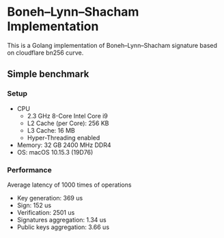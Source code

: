 # Boneh–Lynn–Shacham Implementation

This is a Golang implementation of Boneh–Lynn–Shacham signature based on cloudflare bn256 curve.

## Simple benchmark

### Setup

* CPU
  * 2.3 GHz 8-Core Intel Core i9
  * L2 Cache (per Core): 256 KB
  * L3 Cache: 16 MB
  * Hyper-Threading enabled
* Memory: 32 GB 2400 MHz DDR4
* OS: macOS 10.15.3 (19D76)

### Performance
Average latency of 1000 times of operations

* Key generation: 369 us
* Sign: 152 us
* Verification: 2501 us
* Signatures aggregation: 1.34 us
* Public keys aggregation: 3.66 us
